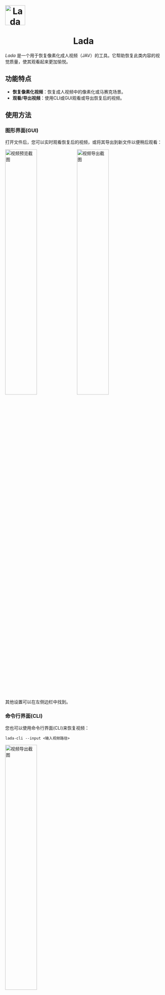 <h1 align="center">
  <img src="packaging/flatpak/share/icons/hicolor/128x128/apps/io.github.ladaapp.lada.png" alt="Lada Icon" style="display: block; width: 64px; height: 64px;">
  <br>
  Lada
</h1>

*Lada* 是一个用于恢复像素化成人视频（JAV）的工具。它帮助恢复此类内容的视觉质量，使其观看起来更加愉悦。

## 功能特点

- **恢复像素化视频**：恢复成人视频中的像素化或马赛克场景。
- **观看/导出视频**：使用CLI或GUI观看或导出恢复后的视频。

## 使用方法

### 图形界面(GUI)

打开文件后，您可以实时观看恢复后的视频，或将其导出到新文件以便稍后观看：

<picture>
  <source media="(prefers-color-scheme: dark)" srcset="assets/screenshot_gui_1_dark.png">
  <source media="(prefers-color-scheme: light)" srcset="assets/screenshot_gui_1_light.png">
  <img alt="视频预览截图" src="assets/screenshot_gui_1_dark.png" width="45%">
</picture>
<picture>
  <source media="(prefers-color-scheme: dark)" srcset="assets/screenshot_gui_2_dark.png">
  <source media="(prefers-color-scheme: light)" srcset="assets/screenshot_gui_2_light.png">
  <img alt="视频导出截图" src="assets/screenshot_gui_2_dark.png" width="45%">
</picture>

其他设置可以在左侧边栏中找到。

### 命令行界面(CLI)

您也可以使用命令行界面(CLI)来恢复视频：

```shell
lada-cli --input <输入视频路径>
```
<img src="assets/screenshot_cli_1.png" alt="视频导出截图" width="45%">

有关其他选项的更多信息，请使用 `--help` 参数。

> [!TIP]
> Lada会将恢复后的视频写入临时文件，然后将其与原始文件的音频流合并，并保存到选定的目标位置。
> 您可以通过将 `TMPDIR` 环境变量设置为您选择的其他位置来覆盖[默认位置](https://docs.python.org/3/library/tempfile.html#tempfile.gettempdir)。

## 恢复选项

Lada利用专门的模型来处理处理流程的两个主要步骤：检测和恢复。您可以为每个任务选择不同的模型。

**马赛克恢复模型：**

*   **basicvsrpp-v1.2（默认）**：在多样化视频场景上训练的通用模型。大多数情况下提供良好的结果。
*   **deepmosaics**：来自[DeepMosaics](https://github.com/HypoX64/DeepMosaics)项目的恢复模型。质量比basicvsrpp-v1.2差。

> [!NOTE]
> 在大多数/所有情况下，DeepMosaics模型应该表现更差。集成它是因为DeepMosaics项目不再维护，我想提供一种简单的方式来尝试和比较。

**马赛克检测模型：**

*   **v3.1-fast（默认）**：快速高效。
*   **v3.1-accurate**：比v3.1-fast稍微更准确，但更慢。并非总是比v2更好。
*   **v2**：所有模型中最慢的，但通常比v3.1-accurate提供更好的马赛克检测，但结果因人而异。

您可以在侧面板中配置模型，或者在使用CLI时通过指定模型的路径和类型作为参数。

## 性能和硬件要求
不要期望这个工具能完美工作，有些场景可能会相当好且接近真实情况。其他场景可能相当一般，并显示出比原始马赛克更差的伪影。

您需要一块GPU和一些耐心来运行这个应用程序。如果您的显卡至少有4-6GB的显存，那么它应该可以直接工作。

CPU用于编码恢复后的视频，所以也不应该太慢。但您也可以使用GPU编码，在GPU上运行恢复和编码任务。

该应用程序还需要相当多的RAM用于缓冲以提高吞吐量。对于1080p内容，6-8GB RAM应该足够，4K将需要更多。

要实时观看恢复后的视频，您需要一台性能相当强大的机器，否则您会看到播放器暂停和缓冲，直到计算出下一个恢复的帧。
观看视频时不进行编码，但它会使用更多的额外RAM进行缓冲。

如果您的GPU不够快，无法实时观看视频，您将不得不先导出它，然后用您喜欢的媒体播放器稍后观看（GUI和CLI中均可用）。

技术上讲，在CPU上运行应用程序也是支持的，但它会非常慢，实际上不太实用。

以下是在我的可用硬件上使用Lada v0.7.0的一些速度性能数据，让您有一个大致的预期（使用libx264/CPU编解码器和默认设置；RTX 3090结果受CPU编码限制，通过切换到NVENC/GPU编码器可以快得多）：

| 视频名称 | 视频描述                                                                                     | 视频<br>时长 / 分辨率 / FPS | Lada<br>运行时间 / FPS<br>Nvidia RTX 3050<br>(*笔记本GPU*) | Lada<br>运行时间 / FPS<br>Nvidia RTX 3090<br>(台式机GPU) |
|------------|------------------------------------------------------------------------------------------------|--------------------------------------|------------------------------------------------------------|-----------------------------------------------------------|
| vid1       | 所有帧上都存在多个马赛克区域                                                                 | 1分30秒 / 10920x1080 / 30 FPS        | 3分36秒 / 12 FPS                                           | 1分33秒 / 30 FPS                                          |
| vid2       | 所有帧上都存在单个马赛克区域                                                                 | 3分0秒 / 1920x1080 / 30 FPS          | 4分11秒 / 21 FPS                                           | 2分16秒 / 39 FPS                                          |
| vid3       | 视频一半没有任何马赛克，<br>另一半主要是每帧单个马赛克                                       | 41分16秒 / 852x480 / 30 FPS          | 26分30秒 / 46 FPS                                          | 10分20秒 / 119 FPS                                        |

## 安装
### 使用Flatpak
在Linux上安装应用程序（CLI和GUI）的最简单方式是通过Flathub：

<a href='https://flathub.org/apps/details/io.github.ladaapp.lada'><img width='200' alt='从Flathub下载' src='https://flathub.org/api/badge?svg&locale=en'/></a>

> [!NOTE]
> Flatpak只适用于x86_64 CPU和Nvidia/CUDA GPU（Turing或更新版本：RTX 20xx到包括RTX 50xx）。确保您的NVIDIA GPU驱动程序是最新的。
> 它也可以在没有GPU的情况下使用，但会非常慢。

> [!TIP]
> 安装后，您应该在应用程序启动器中找到Lada来启动GUI。您也可以通过`flatpak run io.github.ladaapp.lada`运行它。

> [!TIP]
> 通过Flatpak使用CLI时，我们需要通过授予文件系统权限来使文件/目录可用，以便它可以访问输入/输出文件
>  ```shell
>  flatpak run --filesystem=host --command=lada-cli io.github.ladaapp.lada --input <输入视频路径>
>  ```
> 您可能想要设置一个别名以便于使用
> ```shell
> alias lada-cli="flatpak run --filesystem=host --command=lada-cli io.github.ladaapp.lada"
>  ```
> 您也可以通过[Flatseal](https://flathub.org/apps/com.github.tchx84.Flatseal)永久授予文件系统权限

> [!TIP]
> 如果您从Flathub安装了Lada，而拖放功能不起作用，您的文件浏览器可能不支持[文件传输门户](https://flatpak.github.io/xdg-desktop-portal/docs/doc-org.freedesktop.portal.FileTransfer.html)。
> 您可以通过以下方式解决：
>  1) 切换或更新您的文件浏览器到支持它的版本。
>  2) 授予应用程序文件系统权限（例如，通过[Flatseal](https://flathub.org/apps/com.github.tchx84.Flatseal)），以便它可以直接读取文件。
>  3) 使用"打开"按钮选择文件，而不是拖放。

### 使用Docker

该应用程序也可通过Docker使用（仅CLI）。您可以从[Docker Hub](https://hub.docker.com/r/ladaapp/lada)获取镜像`ladaapp/lada`，使用以下命令：

```shell
docker pull ladaapp/lada:latest
````

> [!NOTE]
> Docker镜像只适用于x86_64 CPU和Nvidia/CUDA GPU（Turing或更新版本：RTX 20xx到包括RTX 50xx）。确保您的NVIDIA GPU驱动程序是最新的。
> 它也可以在没有GPU的情况下使用，但会非常慢。

> [!TIP]
> 确保您已在系统上安装了[NVIDIA Container Toolkit](https://docs.nvidia.com/datacenter/cloud-native/container-toolkit/latest/install-guide.html)，以便Docker可以传递GPU

> [!TIP]
> 使用Docker时，您需要使文件/目录对容器可用，以及GPU：
>  ```shell
> docker run --rm --gpus all --mount type=bind,src=<输入视频路径>,dst=/mnt ladaapp/lada:latest --input "/mnt/<输入视频文件>"
>  ```

### 使用Windows

对于Windows用户，应用程序（CLI和GUI）被打包为独立的.zip文件。

从[发布页面](https://github.com/ladaapp/lada/releases)获取最新版本。
.zip文件在*Assets*部分中可用。解压缩存档后，您会找到´lada.exe´和´lada-cli.exe´。

> [!NOTE]
> Docker镜像只适用于x86_64 CPU和Nvidia/CUDA GPU（Turing或更新版本：RTX 20xx到包括RTX 50xx）。确保您的NVIDIA GPU驱动程序是最新的。
> 它也可以在没有GPU的情况下使用，但会非常慢。

> [!NOTE]
> 请注意，lada.exe或lada-cli.exe的首次启动可能需要一段时间，直到Windows Defender或您的防病毒软件扫描它。下次打开程序时，它应该会快速启动。

> [!TIP]
> GitHub Releases上的文件每个限制为2GB，所以我不得不分割文件。
> 下载两个文件（´<version>.zip.001´和´<version>.zip.002´）。然后在[7-zip](https://7-zip.org/)中打开第一个文件。
> 您应该能够看到并提取包含.exe文件的*lada*文件夹以及另一个包含应用程序依赖项的子文件夹。

### 其他安装方法

如果上述软件包不适合您，那么您必须按照[构建](#build)步骤来设置项目。

请注意，这些说明主要是为开发人员设置环境以开始处理源代码而设计的。但即使您不是开发人员，您也应该能够按照说明进行操作。

所有软件包目前只适用于Nvidia卡（或CPU），但有报告称按照构建说明，较新的Intel Xe GPU也能正常工作。
AMD GPU可能也能工作，但可能不适用于Windows，因为PyTorch/ROCm构建仅适用于Linux。

如果您能支持为其他操作系统或硬件打包应用程序，请联系我们。

## 构建
如果您想开始修改这个项目，您需要从源代码安装应用程序。查看[Linux](docs/linux_install.md)和[Windows](docs/windows_install.md)的详细安装指南。

## 训练和数据集创建
有关训练您自己的模型和数据集的说明，请参阅[训练和数据集创建](docs/training_and_dataset_creation.md)。

## 致谢
这个项目建立在这些出色的个人和项目所做的工作基础上：

* [DeepMosaics](https://github.com/HypoX64/DeepMosaics)：提供了马赛克数据集创建的代码。也启发我开始这个项目。
* [BasicVSR++](https://ckkelvinchan.github.io/projects/BasicVSR++) / [MMagic](https://github.com/open-mmlab/mmagic)：用作马赛克移除的基础模型。
* [YOLO/Ultralytics](https://github.com/ultralytics/ultralytics)：用于训练马赛克和NSFW检测模型。
* [DOVER](https://github.com/VQAssessment/DOVER)：用于评估数据集创建过程中创建的片段的视频质量，以过滤掉低质量片段。
* [DNN Watermark / PITA Dataset](https://github.com/tgenlis83/dnn-watermark)：使用其大部分代码创建水印检测数据集，用于过滤被文本/水印/标志遮挡的场景。
* [NudeNet](https://github.com/notAI-tech/NudeNet/)：用作额外的NSFW分类器，以过滤我们自己NSFW分割模型的误报。
* [Twitter Emoji](https://github.com/twitter/twemoji)：提供茄子表情符号作为应用程序图标的基础。
* [Real-ESRGAN](https://github.com/xinntao/Real-ESRGAN)：使用他们的图像降质模型设计来设计我们的马赛克检测模型降质流程。
* PyTorch、FFmpeg、GStreamer、GTK和[构建我们生态系统的所有其他人](https://xkcd.com/2347/)
